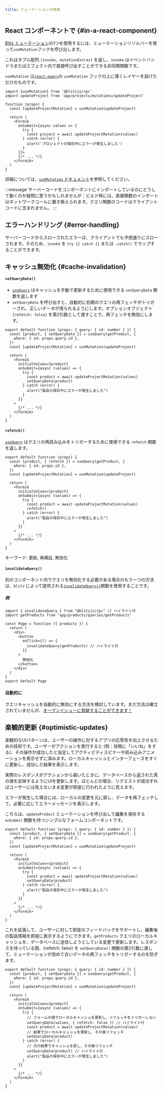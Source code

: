 ```yaml
---
title: ミューテーションの使用
---
```


## React コンポーネントで {#in-a-react-component}

[Blitz ミューテーション](./mutation-resolvers)の1つを使用するには、ミューテーションリゾルバーを使って`useMutation`フックを呼び出します。

これはタプル配列 `[invoke, mutationExtras]` を返し、`invoke` はイベントハンドラまたはエフェクト内で直接呼び出すことができる非同期関数です。

`useMutation` は[`react-query`](https://github.com/tannerlinsley/react-query)の `useMutation` フックの上に薄くレイヤーを設けただけのものです。

```tsx
import {useMutation} from '@blitzjs/rpc'
import updateProject from 'app/projects/mutations/updateProject'

function (props) {
  const [updateProjectMutation] = useMutation(updateProject)

  return (
    <Formik
      onSubmit={async values => {
        try {
          const project = await updateProjectMutation(values)
        } catch (error) {
          alert('プロジェクトの保存中にエラーが発生しました')
        }
      }}>
      {/* ... */}
    </Formik>
  )
}
```

詳細については、[`useMutation` ドキュメント](./use-mutation)を参照してください。

:::message
サーバーコードをコンポーネントにインポートしているのにどうして動くのか疑問に思うかもしれませんが：ビルド時には、直接関数のインポートはネットワークコールに置き換えられます。クエリ関数のコードはクライアントコードに含まれません。
:::

## エラーハンドリング {#error-handling}

サーバーコードからスローされたエラーは、クライアントでも予想通りにスローされます。そのため、`invoke` を `try {} catch {}` または `.catch()` でラップすることができます。

## キャッシュ無効化 {#cache-invalidation}

#### `setQueryData()`

- [`useQuery`](./use-query) はキャッシュを手動で更新するために使用できる `setQueryData` 関数を返します
- `setQueryData` を呼び出すと、自動的に初期のクエリの再フェッチがトリガーされ、正しいデータが得られるようにします。オプションオブジェクト `{refetch: false}` を第2引数として渡すことで、再フェッチを無効にします。

```tsx
export default function (props: { query: { id: number } }) {
  const [product, { setQueryData }] = useQuery(getProduct, {
    where: { id: props.query.id },
  })
  const [updateProjectMutation] = useMutation(updateProject)

  return (
    <Formik
      initialValues={product}
      onSubmit={async (values) => {
        try {
          const product = await updateProjectMutation(values)
          setQueryData(product)
        } catch (error) {
          alert("製品の保存中にエラーが発生しました")
        }
      }}
    >
      {/* ... */}
    </Formik>
  )
}
```

#### `refetch()`

[`useQuery`](./use-query) はクエリの再読み込みをトリガーするために使用できる `refetch` 関数を返します。

```tsx
export default function (props) {
  const [product, { refetch }] = useQuery(getProduct, {
    where: { id: props.id },
  })
  const [updateProjectMutation] = useMutation(updateProject)

  return (
    <Formik
      initialValues={product}
      onSubmit={async (values) => {
        try {
          const product = await updateProjectMutation(values)
          refetch()
        } catch (error) {
          alert("製品の保存中にエラーが発生しました")
        }
      }}
    >
      {/* ... */}
    </Formik>
  )
}
```

キーワード: 更新, 再検証, 無効化

#### `invalidateQuery()`

別のコンポーネント内でクエリを無効化する必要がある場合のもう一つの方法は、`blitz` によって提供される[`invalidateQuery()`](./resolver-utilities#invalidateQuery)関数を使用することです。

##### 例

```tsx
import { invalidateQuery } from "@blitzjs/rpc" // ハイライト行
import getProducts from "app/products/queries/getProducts"

const Page = function ({ products }) {
  return (
    <div>
      <button
        onClick={() => {
          invalidateQuery(getProducts) // ハイライト行
        }}
      >
        無効化
      </button>
    </div>
  )
}
export default Page
```

#### 自動的に

クエリキャッシュを自動的に無効にする方法を検討しています。まだ方法は確立されていませんが、[オープンイシューに貢献することができます！](https://github.com/blitz-js/blitz/issues/586)

## 楽観的更新 {#optimistic-updates}

楽観的なUIパターンは、ユーザーの操作に対するアプリの応答性を向上させるための技術です。ユーザーがアクションを実行すると (例：投稿に「いいね」をする)、その操作が成功したと仮定してアクティビティスピナーや読み込みアニメーションを表示せずに済みます。ローカルキャッシュとインターフェースをすぐに更新し、成功した結果を表示します。

実際のレスポンスがアクションから届いたときに、データベースから返された真の値を反映するようにUIを更新します。ほとんどの場合、リクエストが成功すればユーザーには見えないまま変更が即座に行われたように見えます。

エラーが発生した場合には、ローカルの変更を元に戻し、データを再フェッチして、必要に応じてエラーメッセージを表示します。

こちらは、`updateProduct` ミューテーションを呼び出して編集を保存する `onSubmit` 関数を持つシンプルなフォームコンポーネントです。

```tsx
export default function (props: { query: { id: number } }) {
  const [product, { setQueryData }] = useQuery(getProduct, {
    where: { id: props.query.id },
  })
  const [updateProjectMutation] = useMutation(updateProject)

  return (
    <Formik
      initialValues={product}
      onSubmit={async (values) => {
        try {
          const product = await updateProjectMutation(values)
          setQueryData(product)
        } catch (error) {
          alert("製品の保存中にエラーが発生しました")
        }
      }}
    >
      {/* ... */}
    </Formik>
  )
}
```

これを拡張して、ユーザーに対して即座のフィードバックをサポートし、編集後の製品情報を即座に表示するようにできます。`getProducts` クエリのローカルキャッシュを、データベースに送信しようとしている変更で更新します。レスポンスを待っている間、{refetch: false} を `setQueryData()` 関数の第2引数に渡して、ミューテーションが改めて古いデータの再フェッチをトリガーするのを防ぎます。

```tsx
export default function (props: { query: { id: number } }) {
  const [product, { setQueryData }] = useQuery(getProduct, {
    where: { id: props.query.id },
  })
  const [updateProjectMutation] = useMutation(updateProject)

  return (
    <Formik
      initialValues={product}
      onSubmit={async (values) => {
        try {
          // フォームの値でローカルキャッシュを更新し、リフェッチをトリガーしない
          setQueryData(values, { refetch: false }) // ハイライト行
          const product = await updateProjectMutation(values)
          // 結果でローカルキャッシュを更新し、その後リフェッチ
          setQueryData(product)
        } catch (error) {
          // 元の結果でキャッシュを戻し、その後リフェッチ
          setQueryData(product) // ハイライト行
          alert("製品の保存中にエラーが発生しました")
        }
      }}
    >
      {/* ... */}
    </Formik>
  )
}
```
